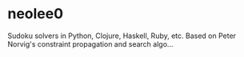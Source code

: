 # neolee0
Sudoku solvers in Python, Clojure, Haskell, Ruby, etc. Based on Peter Norvig's constraint propagation and search algo…
